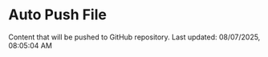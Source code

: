 # Auto Push File

Content that will be pushed to GitHub repository.
Last updated: 08/07/2025, 08:05:04 AM